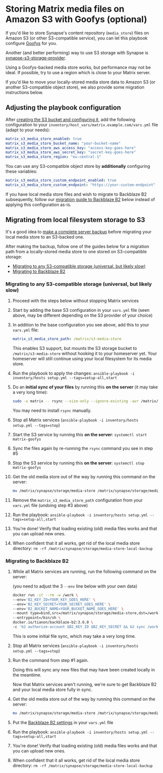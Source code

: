 # Storing Matrix media files on Amazon S3 with Goofys (optional)

If you'd like to store Synapse's content repository (`media_store`) files on Amazon S3 (or other S3-compatible service), you can let this playbook configure [Goofys](https://github.com/kahing/goofys) for you.

Another (and better performing) way to use S3 storage with Synapse is [synapse-s3-storage-provider](configuring-playbook-synapse-s3-storage-provider.md).

Using a Goofys-backed media store works, but performance may not be ideal. If possible, try to use a region which is close to your Matrix server.

If you'd like to move your locally-stored media store data to Amazon S3 (or another S3-compatible object store), we also provide some migration instructions below.

## Adjusting the playbook configuration

After [creating the S3 bucket and configuring it](configuring-playbook-s3.md#bucket-creation-and-security-configuration), add the following configuration to your `inventory/host_vars/matrix.example.com/vars.yml` file (adapt to your needs):

```yaml
matrix_s3_media_store_enabled: true
matrix_s3_media_store_bucket_name: "your-bucket-name"
matrix_s3_media_store_aws_access_key: "access-key-goes-here"
matrix_s3_media_store_aws_secret_key: "secret-key-goes-here"
matrix_s3_media_store_region: "eu-central-1"
```

You can use any S3-compatible object store by **additionally** configuring these variables:

```yaml
matrix_s3_media_store_custom_endpoint_enabled: true
matrix_s3_media_store_custom_endpoint: "https://your-custom-endpoint"
```

If you have local media store files and wish to migrate to Backblaze B2 subsequently, follow our [migration guide to Backblaze B2](#migrating-to-backblaze-b2) below instead of applying this configuration as-is.


## Migrating from local filesystem storage to S3

It's a good idea to [make a complete server backup](faq.md#how-do-i-backup-the-data-on-my-server) before migrating your local media store to an S3-backed one.

After making the backup, follow one of the guides below for a migration path from a locally-stored media store to one stored on S3-compatible storage:

- [Migrating to any S3-compatible storage (universal, but likely slow)](#migrating-to-any-s3-compatible-storage-universal-but-likely-slow)
- [Migrating to Backblaze B2](#migrating-to-backblaze-b2)

### Migrating to any S3-compatible storage (universal, but likely slow)

1. Proceed with the steps below without stopping Matrix services

2. Start by adding the base S3 configuration in your `vars.yml` file (seen above, may be different depending on the S3 provider of your choice)

3. In addition to the base configuration you see above, add this to your `vars.yml` file:

    ```yaml
    matrix_s3_media_store_path: /matrix/s3-media-store
    ```

    This enables S3 support, but mounts the S3 storage bucket to `/matrix/s3-media-store` without hooking it to your homeserver yet. Your homeserver will still continue using your local filesystem for its media store.

4. Run the playbook to apply the changes: `ansible-playbook -i inventory/hosts setup.yml --tags=setup-all,start`

5. Do an **initial sync of your files** by running this **on the server** (it may take a very long time):

    ```sh
    sudo -u matrix -- rsync --size-only --ignore-existing -avr /matrix/synapse/storage/media-store/. /matrix/s3-media-store/.
    ```

    You may need to install `rsync` manually.

6. Stop all Matrix services (`ansible-playbook -i inventory/hosts setup.yml --tags=stop`)

7. Start the S3 service by running this **on the server**: `systemctl start matrix-goofys`

8. Sync the files again by re-running the `rsync` command you see in step #5

9. Stop the S3 service by running this **on the server**: `systemctl stop matrix-goofys`

10. Get the old media store out of the way by running this command on the server:

    ```sh
    mv /matrix/synapse/storage/media-store /matrix/synapse/storage/media-store-local-backup
    ```

11. Remove the `matrix_s3_media_store_path` configuration from your `vars.yml` file (undoing step #3 above)

12. Run the playbook: `ansible-playbook -i inventory/hosts setup.yml --tags=setup-all,start`

13. You're done! Verify that loading existing (old) media files works and that you can upload new ones.

14. When confident that it all works, get rid of the local media store directory: `rm -rf /matrix/synapse/storage/media-store-local-backup`


### Migrating to Backblaze B2

1. While all Matrix services are running, run the following command on the server:

    (you need to adjust the 3 `--env` line below with your own data)

    ```sh
    docker run -it --rm -w /work \
    --env='B2_KEY_ID=YOUR_KEY_GOES_HERE' \
    --env='B2_KEY_SECRET=YOUR_SECRET_GOES_HERE' \
    --env='B2_BUCKET_NAME=YOUR_BUCKET_NAME_GOES_HERE' \
    --mount type=bind,src=/matrix/synapse/storage/media-store,dst=/work,ro \
    --entrypoint=/bin/sh \
    docker.io/tianon/backblaze-b2:3.6.0 \
    -c 'b2 authorize-account $B2_KEY_ID $B2_KEY_SECRET && b2 sync /work b2://$B2_BUCKET_NAME --skipNewer'
    ```

    This is some initial file sync, which may take a very long time.

2. Stop all Matrix services (`ansible-playbook -i inventory/hosts setup.yml --tags=stop`)

3. Run the command from step #1 again.

    Doing this will sync any new files that may have been created locally in the meantime.

    Now that Matrix services aren't running, we're sure to get Backblaze B2 and your local media store fully in sync.

4. Get the old media store out of the way by running this command on the server:

    ```sh
    mv /matrix/synapse/storage/media-store /matrix/synapse/storage/media-store-local-backup
    ```

5. Put the [Backblaze B2 settings](configuring-playbook-s3.md#backblaze-b2) in your `vars.yml` file

6. Run the playbook: `ansible-playbook -i inventory/hosts setup.yml --tags=setup-all,start`

7. You're done! Verify that loading existing (old) media files works and that you can upload new ones.

8. When confident that it all works, get rid of the local media store directory: `rm -rf /matrix/synapse/storage/media-store-local-backup`

